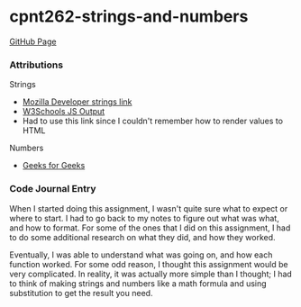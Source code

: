 # cpnt262-strings-and-numbers

[GitHub Page](https://chad-cervantes.github.io/cpnt262-strings-and-numbers/)

### Attributions

Strings
 - [Mozilla Developer strings link](https://developer.mozilla.org/en-US/docs/Learn/JavaScript/First_steps/Strings)
 - [W3Schools JS Output](https://www.w3schools.com/js/js_output.asp)
  - Had to use this link since I couldn't remember how to render values to HTML

Numbers 
  - [Geeks for Geeks](https://www.geeksforgeeks.org/javascript-number-isinteger-method/)

### Code Journal Entry

  When I started doing this assignment, I wasn't quite sure what to expect or where to start. I had to go back to my notes to figure out what was what, and how to format. For some of the ones that I did on this assignment, I had to do some additional research on what they did, and how they worked.

  Eventually, I was able to understand what was going on, and how each function worked. For some odd reason, I thought this assignment would be very complicated. In reality, it was actually more simple than I thought; I had to think of making strings and numbers like a math formula and using substitution to get the result you need.